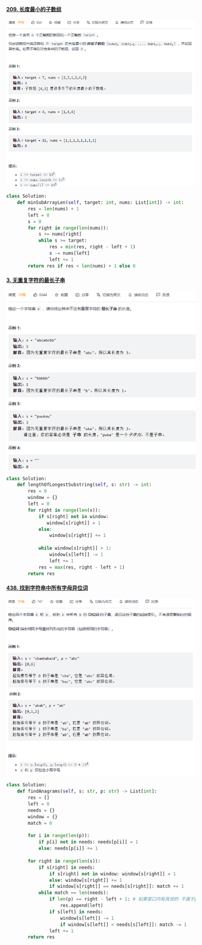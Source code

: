 #### [209. 长度最小的子数组](https://leetcode-cn.com/problems/minimum-size-subarray-sum/)

![image-20211229160909953](figs/image-20211229160909953.png)

```python
class Solution:
    def minSubArrayLen(self, target: int, nums: List[int]) -> int:
        res = len(nums) + 1
        left = 0
        s = 0
        for right in range(len(nums)):
            s += nums[right]
            while s >= target:
                res = min(res, right - left + 1)
                s -= nums[left]
                left += 1
        return res if res < len(nums) + 1 else 0
```

#### [3. 无重复字符的最长子串](https://leetcode-cn.com/problems/longest-substring-without-repeating-characters/)

![image-20211229162517667](figs/image-20211229162517667.png)

```python
class Solution:
    def lengthOfLongestSubstring(self, s: str) -> int:
        res = 0
        window = {}
        left = 0
        for right in range(len(s)):
            if s[right] not in window:
               window[s[right]] = 1
            else:
                window[s[right]] += 1
            
            while window[s[right]] > 1:
                window[s[left]] -= 1
                left += 1
            res = max(res, right - left + 1)
        return res
```

#### [438. 找到字符串中所有字母异位词](https://leetcode-cn.com/problems/find-all-anagrams-in-a-string/)

![image-20211229170108549](figs/image-20211229170108549.png)

```python
class Solution:
    def findAnagrams(self, s: str, p: str) -> List[int]:
        res = []
        left = 0
        needs = {}
        window = {}
        match = 0

        for i in range(len(p)):
            if p[i] not in needs: needs[p[i]] = 1
            else: needs[p[i]] += 1
        
        for right in range(len(s)):
            if s[right] in needs:
                if s[right] not in window: window[s[right]] = 1
                else: window[s[right]] += 1
                if window[s[right]] == needs[s[right]]: match += 1
            while match == len(needs):
                if len(p) == right - left + 1: # 如果窗口内有其他的 不属于p的字符，则不添加
                    res.append(left)
                if s[left] in needs:
                    window[s[left]] -= 1
                    if window[s[left]] < needs[s[left]]: match -= 1                
                left += 1
        return res
```

